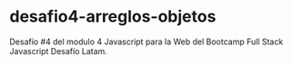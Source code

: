 # desafio4-arreglos-objetos
Desafío #4 del modulo 4 Javascript para la Web del Bootcamp Full Stack Javascript Desafío Latam.
